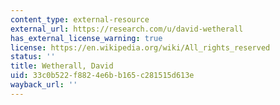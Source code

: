 ```yaml
---
content_type: external-resource
external_url: https://research.com/u/david-wetherall
has_external_license_warning: true
license: https://en.wikipedia.org/wiki/All_rights_reserved
status: ''
title: Wetherall, David
uid: 33c0b522-f882-4e6b-b165-c281515d613e
wayback_url: ''
---
```

